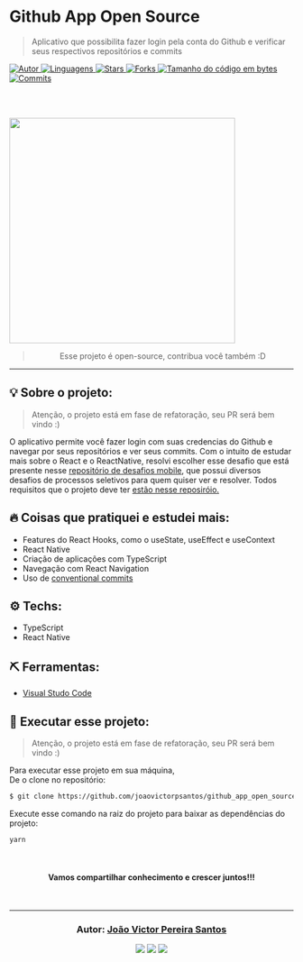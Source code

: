 # Github App Open Source

> Aplicativo que possibilita fazer login pela conta do Github e verificar seus respectivos repositórios e commits

<a href="https://github.com/joaovictorpsantos">
<img alt="Autor" src="https://img.shields.io/badge/autor-JoãoVictorPereiraSantos-7159c1?style=flat-square">
</a>

<a href="#">
<img alt="Linguagens" src="https://img.shields.io/github/languages/count/joaovictorpsantos/github_app_open_source?color=7159c1&style=flat-square">
</a>

<a href="https://github.com/joaovictorpsantos/github_app_open_source/stargazers">
<img alt="Stars" src="https://img.shields.io/github/stars/joaovictorpsantos/github_app_open_source?color=7159c1&style=flat-square">
</a>

<a href="https://github.com/joaovictorpsantos/github_app_open_source/network/members">
<img alt="Forks" src="https://img.shields.io/github/forks/joaovictorpsantos/github_app_open_source?color=7159c1&style=flat-square">
</a>

<a href="#">
<img alt="Tamanho do código em bytes" src="https://img.shields.io/github/languages/code-size/joaovictorpsantos/github_app_open_source?color=7159c1&style=flat-square">
</a>

<a href="https://github.com/joaovictorpsantos/github_app_open_source/commits/master">
<img alt="Commits" src="https://img.shields.io/github/last-commit/joaovictorpsantos/github_app_open_source?color=7159c1&style=flat-square">
</a>

<br/><br/>

<div style="display:flex">
<img src="assets_readme/app_1.gif" width="400px" >
</div>

</h2>

<blockquote align="center">
  Esse projeto é open-source, contribua você também :D
</blockquote>

<hr/>

## 💡 Sobre o projeto:

> Atenção, o projeto está em fase de refatoração, seu PR será bem vindo :)

O aplicativo permite você fazer login com suas credencias do Github e navegar por seus repositórios e ver seus commits.
Com o intuito de estudar mais sobre o React e o ReactNative, resolvi escolher esse desafio que está presente nesse 
<a href="https://github.com/robsonsilv4/mobile-challenges">repositório de desafios mobile</a>, que possui diversos desafios de
processos seletivos para quem quiser ver e resolver.
Todos requisitos que o projeto deve ter <a href="https://github.com/Creditas/challenge/tree/master/mobile-react-native">estão nesse reposiróio.</a>

## 🔥 Coisas que pratiquei e estudei mais:

- Features do React Hooks, como o useState, useEffect e useContext
- React Native
- Criação de aplicações com TypeScript
- Navegação com React Navigation
- Uso de <a href="https://www.conventionalcommits.org/en/v1.0.0/">conventional commits</a>

## ⚙️ Techs:

- TypeScript
- React Native

## ⛏ Ferramentas:

- [Visual Studo Code](https://code.visualstudio.com/download)

## 🏁 Executar esse projeto:

> Atenção, o projeto está em fase de refatoração, seu PR será bem vindo :)

Para executar esse projeto em sua máquina,  
De o clone no repositório:

```bash
$ git clone https://github.com/joaovictorpsantos/github_app_open_source.git
```

Execute esse comando na raiz do projeto para baixar as dependências do projeto:

```bash
yarn
```

<br/>

<h4 align="center">
  Vamos compartilhar conhecimento e crescer juntos!!!
</h4>

<br/>

---

<h3 align="center">
Autor: <a alt="João Victor Pereira Santos" href="https://github.com/joaovictorpsantos">João Victor Pereira Santos</a>
</h3>

<p align="center">

  <a alt="João Victor Pereira Santos Linkedin" href="https://www.linkedin.com/in/joao-victor-pereira-santos//">
    <img src="https://img.shields.io/badge/LinkedIn-Jo%C3%A3o%20Victor%20Pereira%20Santos-blue?logo=linkedin"/></a>
  <a alt="João Victor Pereira Santos GitHub" href="https://github.com/joaovictorpsantos">
  <img src="https://img.shields.io/badge/GitHub-joaovictorpsantos-lightgrey?logo=github"/></a>
 <a alt="João Victor Pereira Santos Twitter" href="https://twitter.com/_joaovictorps">
  <img src="https://img.shields.io/badge/Twitter-__joaovictorps-blue?logo=twitter"/></a>

</p>
